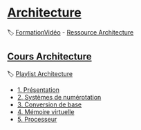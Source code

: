 # [Architecture](#)

:label: [FormationVidéo](https://github.com/jasonchampagne/FormationVideo) - [Ressource Architecture](https://github.com/jasonchampagne/FormationVideo/tree/master/Ressources/Architecture)

## [Cours Architecture](#)
:label: [Playlist Architecture](https://github.com/jasonchampagne/FormationVideo/blob/master/Playlists/architecture.md)

+ [1. Présentation](01_présentation/note.md)
+ [2. Systèmes de numérotation](02_systèmes_de_numération/note.md)
+ [3. Conversion de base](03_conversion_de_base/note.md)
+ [4. Mémoire virtuelle](04_mémoire_virtuelle/note.md)
+ [5. Processeur](05_processeur/note.md)